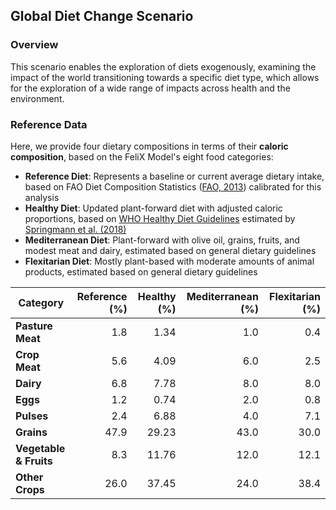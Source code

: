 ## Global Diet Change Scenario

### Overview
This scenario enables the exploration of diets exogenously, examining the impact of the world transitioning towards a specific diet type, which allows for the exploration of a wide range of impacts across health and the environment.

### Reference Data
Here, we provide four dietary compositions in terms of their **caloric composition**, based on the FeliX Model's eight food categories:


- **Reference Diet**: Represents a baseline or current average dietary intake, based on FAO Diet Composition Statistics ([FAO, 2013](https://www.fao.org/faostat/en/#data/FBS)) calibrated for this analysis  
- **Healthy Diet**: Updated plant-forward diet with adjusted caloric proportions, based on [WHO Healthy Diet Guidelines](https://www.who.int/news-room/fact-sheets/detail/healthy-diet) estimated by [Springmann et al. (2018)](https://doi.org/10.1038/s41586-018-0594-0) 
- **Mediterranean Diet**: Plant-forward with olive oil, grains, fruits, and modest meat and dairy, estimated based on general dietary guidelines  
- **Flexitarian Diet**: Mostly plant-based with moderate amounts of animal products, estimated based on general dietary guidelines  


| **Category**   | **Reference (%)** | **Healthy (%)** | **Mediterranean (%)** | **Flexitarian (%)** |
|----------------|------------------:|----------------:|----------------------:|--------------------:|
| **Pasture Meat**     | 1.8               | 1.34            | 1.0                   | 0.4                 |
| **Crop Meat**    | 5.6               | 4.09            | 6.0                   | 2.5                 |
| **Dairy**       | 6.8               | 7.78            | 8.0                   | 8.0                 |
| **Eggs**        | 1.2               | 0.74            | 2.0                   | 0.8                 |
| **Pulses**      | 2.4               | 6.88            | 4.0                   | 7.1                 |
| **Grains**      | 47.9              | 29.23           | 43.0                  | 30.0                |
| **Vegetable & Fruits**   | 8.3               | 11.76           | 12.0                  | 12.1                |
| **Other Crops**  | 26.0              | 37.45           | 24.0                  | 38.4                |"
